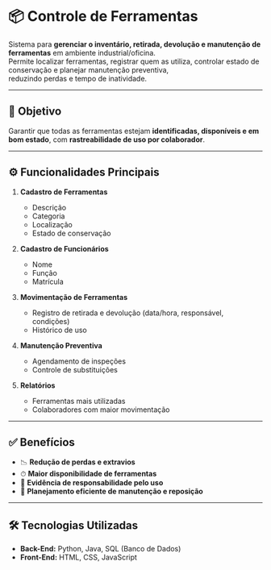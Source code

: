 # 📦 Controle de Ferramentas

Sistema para **gerenciar o inventário, retirada, devolução e manutenção de ferramentas** em ambiente industrial/oficina.  
Permite localizar ferramentas, registrar quem as utiliza, controlar estado de conservação e planejar manutenção preventiva,  
reduzindo perdas e tempo de inatividade.

---

## 🎯 Objetivo
Garantir que todas as ferramentas estejam **identificadas, disponíveis e em bom estado**, com **rastreabilidade de uso por colaborador**.

---

## ⚙️ Funcionalidades Principais
1. **Cadastro de Ferramentas**  
   - Descrição  
   - Categoria  
   - Localização  
   - Estado de conservação  

2. **Cadastro de Funcionários**  
   - Nome  
   - Função  
   - Matrícula  

3. **Movimentação de Ferramentas**  
   - Registro de retirada e devolução (data/hora, responsável, condições)  
   - Histórico de uso  

4. **Manutenção Preventiva**  
   - Agendamento de inspeções  
   - Controle de substituições  

5. **Relatórios**  
   - Ferramentas mais utilizadas  
   - Colaboradores com maior movimentação  

---

## ✅ Benefícios
- 📉 **Redução de perdas e extravios**  
- ⏱ **Maior disponibilidade de ferramentas**  
- 🧾 **Evidência de responsabilidade pelo uso**  
- 🔧 **Planejamento eficiente de manutenção e reposição**  

---

## 🛠 Tecnologias Utilizadas
- **Back-End:** Python, Java, SQL (Banco de Dados)  
- **Front-End:** HTML, CSS, JavaScript  
